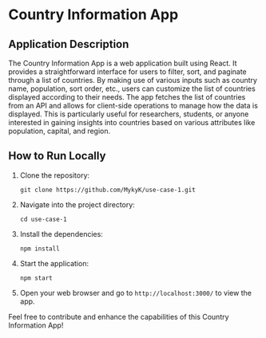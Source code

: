 # Country Information App

## Application Description
The Country Information App is a web application built using React. It provides a straightforward interface for users to filter, sort, and paginate through a list of countries. By making use of various inputs such as country name, population, sort order, etc., users can customize the list of countries displayed according to their needs. The app fetches the list of countries from an API and allows for client-side operations to manage how the data is displayed. This is particularly useful for researchers, students, or anyone interested in gaining insights into countries based on various attributes like population, capital, and region.


## How to Run Locally

1. Clone the repository:  
   ```
   git clone https://github.com/MykyK/use-case-1.git
   ```

2. Navigate into the project directory:
   ```
   cd use-case-1
   ```

3. Install the dependencies:
   ```
   npm install
   ```

4. Start the application:
   ```
   npm start
   ```

5. Open your web browser and go to `http://localhost:3000/` to view the app.


Feel free to contribute and enhance the capabilities of this Country Information App!